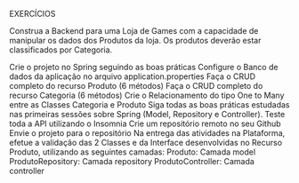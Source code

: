 EXERCÍCIOS

Construa a Backend para uma Loja de Games com a capacidade de manipular os dados dos Produtos da loja. Os produtos deverão estar classificados por Categoria.

Crie o projeto no Spring seguindo as boas práticas
Configure o Banco de dados da aplicação no arquivo application.properties
Faça o CRUD completo do recurso Produto (6 métodos)
Faça o CRUD completo do recurso Categoria (6 métodos)
Crie o Relacionamento do tipo One to Many entre as Classes Categoria e Produto
Siga todas as boas práticas estudadas nas primeiras sessões sobre Spring (Model, Repository e Controller).
Teste toda a API utilizando o Insomnia
Crie um repositório remoto no seu Github 
Envie o projeto para o repositório
Na entrega das atividades na Plataforma, efetue a validação das 2 Classes e da Interface desenvolvidas no Recurso Produto, utilizando as seguintes camadas:
Produto: Camada model
ProdutoRepository: Camada repository
ProdutoController: Camada controller
